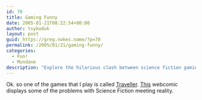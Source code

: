 ```yaml
---
id: 70
title: Gaming Funny
date: 2005-01-21T08:22:54+00:00
author: tsykoduk
layout: post
guid: https://greg.nokes.name/?p=70
permalink: /2005/01/21/gaming-funny/
categories:
  - Fun!
  - Mundane
description: "Explore the hilarious clash between science fiction gaming and reality in Traveller RPG, featuring webcomic insights into the absurdities of sci-fi meets real world."
---
```

Ok. so one of the games that I play is called [Traveller](http://www.farfuture.net/ffe/n5500.html). [This](http://www.irregularwebcomic.net/94.html) webcomic displays some of the problems with Science Fiction meeting reality.